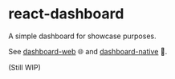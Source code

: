# react-dashboard

A simple dashboard for showcase purposes.

See [dashboard-web][] 🌐 and [dashboard-native][] 📱.

[dashboard-web]: https://github.com/0x546974616e/react-dashboard/tree/dashboard-web
[dashboard-native]: https://github.com/0x546974616e/react-dashboard/tree/dashboard-native

(Still WIP)
